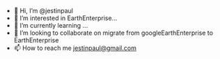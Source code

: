 - 👋 Hi, I’m @jestinpaul
- 👀 I’m interested in EarthEnterprise...
- 🌱 I’m currently learning ...
- 💞️ I’m looking to collaborate on migrate from googleEarthEnterprise to EarthEnterprise
- 📫 How to reach me jestinpaul@gmail.com

<!---
jestinpaul/jestinpaul is a ✨ special ✨ repository because its `README.md` (this file) appears on your GitHub profile.
You can click the Preview link to take a look at your changes.
--->
